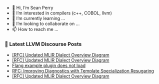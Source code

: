 - 👋 Hi, I’m Sean Perry
- 👀 I’m interested in compilers (c++, COBOL, llvm)
- 🌱 I’m currently learning ...
- 💞️ I’m looking to collaborate on ...
- 📫 How to reach me ...

<!---
s66perry/s66perry is a ✨ special ✨ repository because its `README.md` (this file) appears on your GitHub profile.
You can click the Preview link to take a look at your changes.
--->
### 📕 Latest LLVM Discourse Posts

<!-- DISCOURSE-LLVM:START -->
- [[RFC] Updated MLIR Dialect Overview Diagram](https://discourse.llvm.org/t/rfc-updated-mlir-dialect-overview-diagram/64266#post_15)
- [[RFC] Updated MLIR Dialect Overview Diagram](https://discourse.llvm.org/t/rfc-updated-mlir-dialect-overview-diagram/64266#post_14)
- [Flang example plugin does not load](https://discourse.llvm.org/t/flang-example-plugin-does-not-load/64218#post_5)
- [RFC: Improving Diagnostics with Template Specialization Resugaring](https://discourse.llvm.org/t/rfc-improving-diagnostics-with-template-specialization-resugaring/64294#post_1)
- [[RFC] Updated MLIR Dialect Overview Diagram](https://discourse.llvm.org/t/rfc-updated-mlir-dialect-overview-diagram/64266#post_13)
<!-- DISCOURSE-LLVM:END -->
